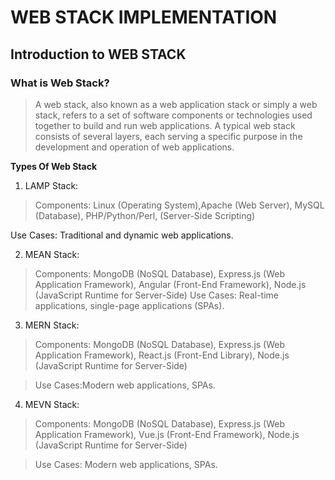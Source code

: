 # **WEB STACK IMPLEMENTATION**

## Introduction to WEB STACK

### What is Web Stack?
> A web stack, also known as a web application stack or simply a web stack, refers to a set of software components or technologies used together to build and run web applications. A typical web stack consists of several layers, each serving a specific purpose in the development and operation of web applications.

**Types Of Web Stack**

1. LAMP Stack:

 >  Components: Linux (Operating System),Apache (Web Server), MySQL (Database), PHP/Python/Perl,
    (Server-Side  Scripting)

  Use Cases: Traditional and dynamic web applications.


2. MEAN Stack:

 >   Components: MongoDB (NoSQL Database), Express.js (Web Application Framework), Angular (Front-End Framework), Node.js (JavaScript Runtime for Server-Side)
 >  Use Cases: Real-time applications, single-page applications (SPAs).


3. MERN Stack:

 >  Components: MongoDB (NoSQL Database), Express.js (Web Application Framework), 
     React.js (Front-End Library), Node.js (JavaScript Runtime for Server-Side)

 >  Use Cases:Modern web applications, SPAs.


4. MEVN Stack:

 >   Components: MongoDB (NoSQL Database), Express.js (Web Application Framework), 
     Vue.js (Front-End Framework), Node.js (JavaScript Runtime for Server-Side)

 >   Use Cases: Modern web applications, SPAs.
